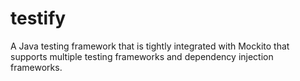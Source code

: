 # testify
A Java testing framework that is tightly integrated with Mockito that supports multiple testing frameworks and dependency injection frameworks.
